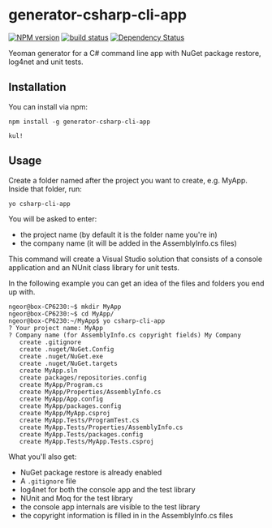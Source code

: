 # generator-csharp-cli-app

[![NPM version][npm-image]][npm-url] [![build status][travis-image]][travis-url] [![Dependency Status][deps-image]][deps-url]

Yeoman generator for a C# command line app with NuGet package restore, log4net and unit tests.

## Installation

You can install via npm:

	npm install -g generator-csharp-cli-app
	
	kul!

## Usage

Create a folder named after the project you want to create, e.g. MyApp. Inside that folder, run:

	yo csharp-cli-app

You will be asked to enter:

- the project name (by default it is the folder name you're in)
- the company name (it will be added in the AssemblyInfo.cs files)

This command will create a Visual Studio solution that consists of a console application and an NUnit class library for unit tests.

In the following example you can get an idea of the files and folders you end up with.

	ngeor@box-CP6230:~$ mkdir MyApp
	ngeor@box-CP6230:~$ cd MyApp/
	ngeor@box-CP6230:~/MyApp$ yo csharp-cli-app
	? Your project name: MyApp
	? Company name (for AssemblyInfo.cs copyright fields) My Company
	   create .gitignore
	   create .nuget/NuGet.Config
	   create .nuget/NuGet.exe
	   create .nuget/NuGet.targets
	   create MyApp.sln
	   create packages/repositories.config
	   create MyApp/Program.cs
	   create MyApp/Properties/AssemblyInfo.cs
	   create MyApp/App.config
	   create MyApp/packages.config
	   create MyApp/MyApp.csproj
	   create MyApp.Tests/ProgramTest.cs
	   create MyApp.Tests/Properties/AssemblyInfo.cs
	   create MyApp.Tests/packages.config
	   create MyApp.Tests/MyApp.Tests.csproj

What you'll also get:

- NuGet package restore is already enabled
- A `.gitignore` file
- log4net for both the console app and the test library
- NUnit and Moq for the test library
- the console app internals are visible to the test library
- the copyright information is filled in in the AssemblyInfo.cs files


[npm-image]: https://img.shields.io/npm/v/generator-csharp-cli-app.svg
[npm-url]: https://npmjs.org/package/generator-csharp-cli-app
[travis-image]: https://travis-ci.org/ngeor/generator-csharp-cli-app.svg?branch=master
[travis-url]: https://travis-ci.org/ngeor/generator-csharp-cli-app
[deps-image]: https://david-dm.org/ngeor/generator-csharp-cli-app.svg
[deps-url]: https://david-dm.org/ngeor/generator-csharp-cli-app
